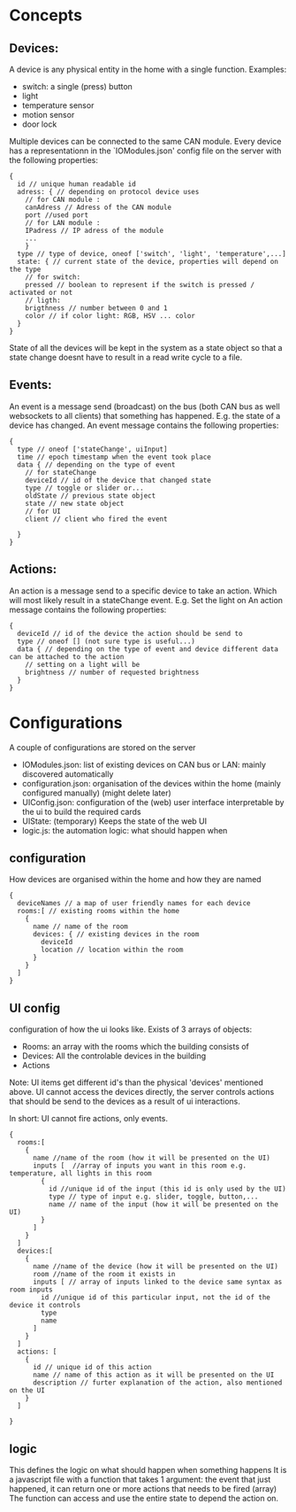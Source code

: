 # Concepts

## Devices:
A device is any physical entity in the home with a single function.
Examples:
- switch: a single (press) button 
- light
- temperature sensor
- motion sensor
- door lock

Multiple devices can be connected to the same CAN module.
Every device has a representationn in the `IOModules.json' config file on the server with the following properties:
```
{
  id // unique human readable id 
  adress: { // depending on protocol device uses 
    // for CAN module :
    canAdress // Adress of the CAN module
    port //used port
    // for LAN module :
    IPadress // IP adress of the module
    ...
    } 
  type // type of device, oneof ['switch', 'light', 'temperature',...]
  state: { // current state of the device, properties will depend on the type
    // for switch:
    pressed // boolean to represent if the switch is pressed / activated or not
    // ligth:
    brigthness // number between 0 and 1
    color // if color light: RGB, HSV ... color
  } 
}
```
State of all the devices will be kept in the system as a state object so that a state change doesnt have to result in a read write cycle to a file.

## Events:
An event is a message send (broadcast) on the bus (both CAN bus as well websockets to all clients) that something has happened. E.g. the state of a device has changed. 
An event message contains the following properties:
```
{
  type // oneof ['stateChange', uiInput]
  time // epoch timestamp when the event took place
  data { // depending on the type of event
    // for stateChange
    deviceId // id of the device that changed state
    type // toggle or slider or...
    oldState // previous state object
    state // new state object
    // for UI
    client // client who fired the event

  }
}
```

## Actions:
An action is a message send to a specific device to take an action. Which will most likely result in a stateChange event. E.g. Set the light on
An action message contains the following properties:
```
{
  deviceId // id of the device the action should be send to
  type // oneof [] (not sure type is useful...)
  data { // depending on the type of event and device different data can be attached to the action
    // setting on a light will be
    brightness // number of requested brightness
  }
}
```

# Configurations
A couple of configurations are stored on the server
- IOModules.json: list of existing devices on CAN bus or LAN: mainly discovered automatically
- configuration.json: organisation of the devices within the home (mainly configured manually) (might delete later)
- UIConfig.json: configuration of the (web) user interface interpretable by the ui to build the required cards
- UIState: (temporary) Keeps the state of the web UI 
- logic.js: the automation logic: what should happen when

## configuration
How devices are organised within the home and how they are named
```
{
  deviceNames // a map of user friendly names for each device
  rooms:[ // existing rooms within the home
    { 
      name // name of the room
      devices: { // existing devices in the room
        deviceId
        location // location within the room 
      }
    }
  ]
}
```

## UI config 
configuration of how the ui looks like. Exists of 3 arrays of objects:
- Rooms: an array with the rooms which the building consists of 
- Devices: All the controlable devices in the building
- Actions

Note: UI items get different id's than the physical 'devices' mentioned above. UI cannot access the devices directly, the server controls actions that should be send to the devices as a result of ui interactions.

In short: UI cannot fire actions, only events.
```
{
  rooms:[
    {
      name //name of the room (how it will be presented on the UI)
      inputs [  //array of inputs you want in this room e.g. temperature, all lights in this room
        {
          id //unique id of the input (this id is only used by the UI)
          type // type of input e.g. slider, toggle, button,...
          name // name of the input (how it will be presented on the UI)
        }
      ]
    }
  ]
  devices:[
    {
      name //name of the device (how it will be presented on the UI)
      room //name of the room it exists in
      inputs [ // array of inputs linked to the device same syntax as room inputs
        id //unique id of this particular input, not the id of the device it controls
        type
        name
      ]
    }
  ]
  actions: [
    {
      id // unique id of this action
      name // name of this action as it will be presented on the UI
      description // furter explanation of the action, also mentioned on the UI
    }
  ]

}
```

## logic
This defines the logic on what should happen when something happens
It is a javascript file with a function that takes 1 argument: the event that just happened, it can return one or more actions that needs to be fired (array)
The function can access and use the entire state to depend the action on.


